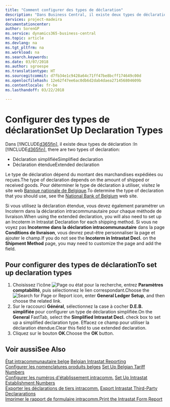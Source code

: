 ```yaml
---
title: "Comment configurer des types de déclaration"
description: "Dans Business Central, il existe deux types de déclarations."
services: project-madeira
documentationcenter: 
author: SorenGP
ms.service: dynamics365-business-central
ms.topic: article
ms.devlang: na
ms.tgt_pltfrm: na
ms.workload: na
ms.search.keywords: 
ms.date: 03/07/2018
ms.author: sgroespe
ms.translationtype: HT
ms.sourcegitcommit: d7fb34e1c9428a64c71ff47be8bcff174649c00d
ms.openlocfilehash: 12e62f47ee6ac0db6d2dab4daea271456804609b
ms.contentlocale: fr-be
ms.lasthandoff: 03/22/2018

---
```

# <a name="set-up-declaration-types"></a><span data-ttu-id="4a44b-103">Configurer des types de déclaration</span><span class="sxs-lookup"><span data-stu-id="4a44b-103">Set Up Declaration Types</span></span>
<span data-ttu-id="4a44b-104">Dans [!INCLUDE[d365fin](../../includes/d365fin_md.md)], il existe deux types de déclaration :</span><span class="sxs-lookup"><span data-stu-id="4a44b-104">In [!INCLUDE[d365fin](../../includes/d365fin_md.md)], there are two types of declaration:</span></span>  

- <span data-ttu-id="4a44b-105">Déclaration simplifiée</span><span class="sxs-lookup"><span data-stu-id="4a44b-105">Simplified declaration</span></span>  
- <span data-ttu-id="4a44b-106">Déclaration étendue</span><span class="sxs-lookup"><span data-stu-id="4a44b-106">Extended declaration</span></span>  

<span data-ttu-id="4a44b-107">Le type de déclaration dépend du montant des marchandises expédiées ou reçues.</span><span class="sxs-lookup"><span data-stu-id="4a44b-107">The type of declaration depends on the amount of shipped or received goods.</span></span> <span data-ttu-id="4a44b-108">Pour déterminer le type de déclaration à utiliser, visitez le site web [Banque nationale de Belgique](http://go.microsoft.com/fwlink/?LinkId=163064).</span><span class="sxs-lookup"><span data-stu-id="4a44b-108">To determine the type of declaration that you should use, see the [National Bank of Belgium](http://go.microsoft.com/fwlink/?LinkId=163064) web site.</span></span>  

<span data-ttu-id="4a44b-109">Si vous utilisez la déclaration étendue, vous devez également paramétrer un Incoterm dans la déclaration intracommunautaire pour chaque méthode de livraison.</span><span class="sxs-lookup"><span data-stu-id="4a44b-109">When using the extended declaration, you will also need to set up an Incoterm in Intrastat Declaration for each shipping method.</span></span> <span data-ttu-id="4a44b-110">Si vous ne voyez pas **Incoterme dans la déclaration intracommunautaire** dans la page **Conditions de livraison**, vous devrez peut-être personnaliser la page et ajouter le champ.</span><span class="sxs-lookup"><span data-stu-id="4a44b-110">If you do not see the **Incoterm in Intrastat Decl.** on the **Shipment Method** page, you may need to customize the page and add the field.</span></span> 

## <a name="to-set-up-declaration-types"></a><span data-ttu-id="4a44b-111">Pour configurer des types de déclaration</span><span class="sxs-lookup"><span data-stu-id="4a44b-111">To set up declaration types</span></span>  

1.  <span data-ttu-id="4a44b-112">Choisissez l'icône ![Page ou état pour la recherche](../../media/ui-search/search_small.png "icône Page ou état pour la recherche"), entrez **Paramètres comptabilité**, puis sélectionnez le lien correspondant.</span><span class="sxs-lookup"><span data-stu-id="4a44b-112">Choose the ![Search for Page or Report](../../media/ui-search/search_small.png "Search for Page or Report icon") icon, enter **General Ledger Setup**, and then choose the related link.</span></span>  
2.  <span data-ttu-id="4a44b-113">Sur le raccourci **Général**, sélectionnez la case à cocher **D.E.B. simplifiée** pour configurer un type de déclaration simplifiée.</span><span class="sxs-lookup"><span data-stu-id="4a44b-113">On the **General** FastTab, select the **Simplified Intrastat Decl.** check box to set up a simplified declaration type.</span></span> <span data-ttu-id="4a44b-114">Effacez ce champ pour utiliser la déclaration étendue.</span><span class="sxs-lookup"><span data-stu-id="4a44b-114">Clear this field to use extended declaration.</span></span>  
3.  <span data-ttu-id="4a44b-115">Cliquez sur le bouton **OK**.</span><span class="sxs-lookup"><span data-stu-id="4a44b-115">Choose the **OK** button.</span></span>  

## <a name="see-also"></a><span data-ttu-id="4a44b-116">Voir aussi</span><span class="sxs-lookup"><span data-stu-id="4a44b-116">See Also</span></span>  
 <span data-ttu-id="4a44b-117">[État intracommunautaire belge](belgian-intrastat-reporting.md) </span><span class="sxs-lookup"><span data-stu-id="4a44b-117">[Belgian Intrastat Reporting](belgian-intrastat-reporting.md) </span></span>  
 <span data-ttu-id="4a44b-118">[Configurer les nomenclatures produits belges](how-to-set-up-belgian-tariff-numbers.md) </span><span class="sxs-lookup"><span data-stu-id="4a44b-118">[Set Up Belgian Tariff Numbers](how-to-set-up-belgian-tariff-numbers.md) </span></span>  
 <span data-ttu-id="4a44b-119">[Configurer les numéros d'établissement intracomm.](how-to-set-up-intrastat-establishment-numbers.md) </span><span class="sxs-lookup"><span data-stu-id="4a44b-119">[Set Up Intrastat Establishment Numbers](how-to-set-up-intrastat-establishment-numbers.md) </span></span>  
 <span data-ttu-id="4a44b-120">[Exporter les déclarations de tiers intracomm.](how-to-export-intrastat-third-party-declararations.md) </span><span class="sxs-lookup"><span data-stu-id="4a44b-120">[Export Intrastat Third-Party Declararations](how-to-export-intrastat-third-party-declararations.md) </span></span>  
 [<span data-ttu-id="4a44b-121">Imprimer le rapport de formulaire intracomm.</span><span class="sxs-lookup"><span data-stu-id="4a44b-121">Print the Intrastat Form Report</span></span>](how-to-print-the-intrastat-form-report.md)

